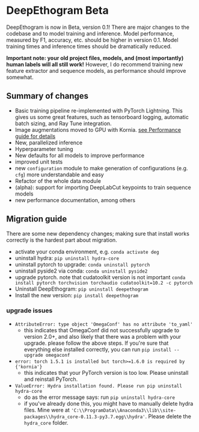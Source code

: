 # DeepEthogram Beta

DeepEthogram is now in Beta, version 0.1! There are major changes to the codebase and to model training and inference. 
Model performance, measured by F1, accuracy, etc. should be higher in version 0.1. Model training times and inference 
times should be dramatically reduced. 

**Important note: your old project files, models, and (most importantly) human labels will all still work!** However, 
I do recommend training new feature extractor and sequence models, as performance should improve somewhat. 

## Summary of changes
* Basic training pipeline re-implemented with PyTorch Lightning. This gives us some great features, such as tensorboard 
logging, automatic batch sizing, and Ray Tune integration. 
* Image augmentations moved to GPU with Kornia. [see Performance guide for details](performance.md)
* New, parallelized inference
* Hyperparameter tuning
* New defaults for all models to improve performance
* improved unit tests
* new `configuration` module to make generation of configurations (e.g. `cfg`) more understandable and easy
* Refactor of the whole data module
* (alpha): support for importing DeepLabCut keypoints to train sequence models
* new performance documentation, among others

## Migration guide

There are some new dependency changes; making sure that install works correctly is the hardest part about migration. 

* activate your conda environment, e.g. `conda activate deg`
* uninstall hydra: `pip uninstall hydra-core`
* uninstall pytorch to upgrade: `conda uninstall pytorch`
* uninstall pyside2 via conda: `conda uninstall pyside2`
* upgrade pytorch. note that cudatoolkit version is not important `conda install pytorch torchvision torchaudio cudatoolkit=10.2 -c pytorch`
* Uninstall DeepEthogram: `pip uninstall deepethogram`
* Install the new version: `pip install deepethogram`

### upgrade issues
* `AttributeError: type object 'OmegaConf' has no attribute 'to_yaml'`
  * this indicates that OmegaConf did not successfully upgrade to version 2.0+, and also likely that there was a problem
  with your upgrade. please follow the above steps. If you're sure that everything else installed correctly, you can run
  `pip install --upgrade omegaconf`
* `error: torch 1.5.1 is installed but torch>=1.6.0 is required by {'kornia'}`
  * this indicates that your PyTorch version is too low. Please uninstall and reinstall PyTorch. 
* `ValueError: Hydra installation found. Please run pip uninstall hydra-core`
  * do as the error message says: run `pip uninstall hydra-core`
  * if you've already done this, you might have to manually delete hydra files. Mine were at 
  `'C:\\ProgramData\\Anaconda3\\lib\\site-packages\\hydra_core-0.11.3-py3.7.egg\\hydra'`. Please delete the `hydra_core` folder.
